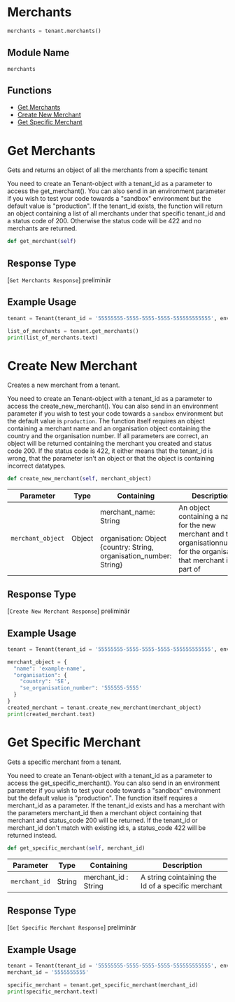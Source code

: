 # Merchants

```python
merchants = tenant.merchants()
```

## Module Name

`merchants`

## Functions

- [Get Merchants](/doc/api_resources/merchant.md#get-merchants)
- [Create New Merchant](/doc/api_resources/merchant.md#create-new-merchant)
- [Get Specific Merchant](/doc/api_resources/merchant.md#get-specific-merchant)

# Get Merchants

Gets and returns an object of all the merchants from a specific tenant

You need to create an Tenant-object with a tenant_id as a parameter to access the get_merchant(). You can also send in an environment parameter if you wish to test your code towards a "sandbox" environment but the default value is "production". If the tenant_id exists, the function will return an object containing a list of all merchants under that specific tenant_id and a status code of 200. Otherwise the status code will be 422 and no merchants are returned.

```python
def get_merchant(self)
```

## Response Type

[`Get Merchants Response`] preliminär

## Example Usage

```python
tenant = Tenant(tenant_id = '55555555-5555-5555-5555-555555555555', environment = 'environment')

list_of_merchants = tenant.get_merchants()
print(list_of_merchants.text)
```

# Create New Merchant

Creates a new merchant from a tenant.

You need to create an Tenant-object with a tenant_id as a parameter to access the create_new_merchant(). You can also send in an environment parameter if you wish to test your code towards a `sandbox` environment but the default value is `production`. The function itself requires an object containing a merchant name and an organisation object containing the country and the organisation number. If all parameters are correct, an object will be returned containing the merchant you created and status code 200. If the status code is 422, it either means that the tenant_id is wrong, that the parameter isn't an object or that the object is containing incorrect datatypes.

```python
def create_new_merchant(self, merchant_object)
```

| Parameter         | Type   | Containing                                                                                        | Description                                                                                                               |
| ----------------- | ------ | ------------------------------------------------------------------------------------------------- | ------------------------------------------------------------------------------------------------------------------------- |
| `merchant_object` | Object | merchant_name: String <br><br>organisation: Object {country: String, organisation_number: String} | An object containing a name for the new merchant and the organisationnumber for the organisation that merchant is part of |

## Response Type

[`Create New Merchant Response`] preliminär

## Example Usage

```python
tenant = Tenant(tenant_id = '55555555-5555-5555-5555-555555555555', environment = 'environment')

merchant_object = {
  "name": 'example-name',
  "organisation": {
    "country": 'SE',
    "se_organisation_number": '555555-5555'
  }
}
created_merchant = tenant.create_new_merchant(merchant_object)
print(created_merchant.text)
```

# Get Specific Merchant

Gets a specific merchant from a tenant.

You need to create an Tenant-object with a tenant_id as a parameter to access the get_specific_merchant(). You can also send in an environment parameter if you wish to test your code towards a "sandbox" environment but the default value is "production". The function itself requires a merchant_id as a parameter. If the tenant_id exists and has a merchant with the parameters merchant_id then a merchant object containing that merchant and status_code 200 will be returned. If the tenant_id or merchant_id don't match with existing id:s, a status_code 422 will be returned instead.

```python
def get_specific_merchant(self, merchant_id)
```

| Parameter     | Type   | Containing           | Description                                        |
| ------------- | ------ | -------------------- | -------------------------------------------------- |
| `merchant_id` | String | merchant_id : String | A string cointaining the Id of a specific merchant |

## Response Type

[`Get Specific Merchant Response`] preliminär

## Example Usage

```python
tenant = Tenant(tenant_id = '55555555-5555-5555-5555-555555555555', environment = 'environment')
merchant_id = '5555555555'

specific_merchant = tenant.get_specific_merchant(merchant_id)
print(specific_merchant.text)
```
